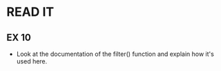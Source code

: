 # READ IT
## EX 10
* Look at the documentation of the filter() function and explain how it's used here.